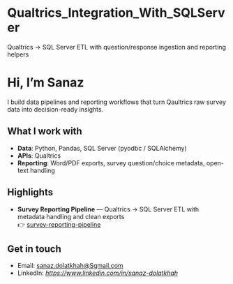 # Qualtrics_Integration_With_SQLServer
Qualtrics → SQL Server ETL with question/response ingestion and reporting helpers

# Hi, I’m Sanaz

I build data pipelines and reporting workflows that turn Qaultrics raw survey data into decision-ready insights.  

## What I work with
- **Data**: Python, Pandas, SQL Server (pyodbc / SQLAlchemy)
- **APIs**: Qualtrics
- **Reporting**: Word/PDF exports, survey question/choice metadata, open-text handling

## Highlights
- **Survey Reporting Pipeline** — Qualtrics → SQL Server ETL with metadata handling and clean exports  
  👉 [survey-reporting-pipeline](https://github.com/USERNAME/survey-reporting-pipeline)

## Get in touch
- Email: sanaz.dolatkhah@Sgmail.com
- LinkedIn: *https://www.linkedin.com/in/sanaz-dolatkhah*
